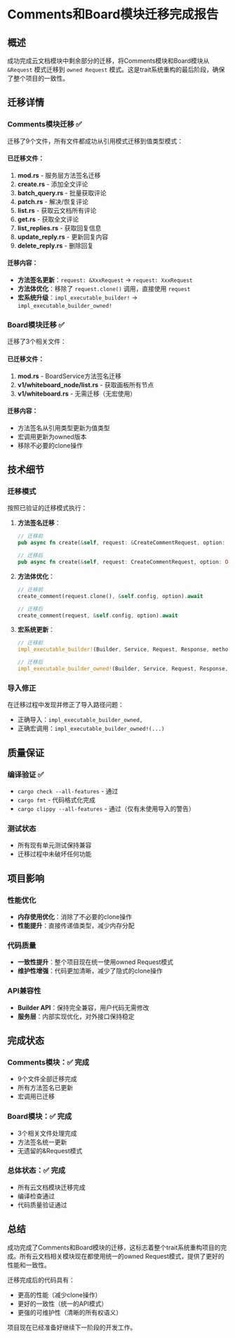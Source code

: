 # Comments和Board模块迁移完成报告

## 概述

成功完成云文档模块中剩余部分的迁移，将Comments模块和Board模块从 `&Request` 模式迁移到 `owned Request` 模式。这是trait系统重构的最后阶段，确保了整个项目的一致性。

## 迁移详情

### Comments模块迁移 ✅

迁移了9个文件，所有文件都成功从引用模式迁移到值类型模式：

#### 已迁移文件：
1. **mod.rs** - 服务层方法签名迁移
2. **create.rs** - 添加全文评论
3. **batch_query.rs** - 批量获取评论  
4. **patch.rs** - 解决/恢复评论
5. **list.rs** - 获取云文档所有评论
6. **get.rs** - 获取全文评论
7. **list_replies.rs** - 获取回复信息
8. **update_reply.rs** - 更新回复内容
9. **delete_reply.rs** - 删除回复

#### 迁移内容：
- **方法签名更新**：`request: &XxxRequest` → `request: XxxRequest`
- **方法体优化**：移除了 `request.clone()` 调用，直接使用 `request`
- **宏系统升级**：`impl_executable_builder!` → `impl_executable_builder_owned!`

### Board模块迁移 ✅

迁移了3个相关文件：

#### 已迁移文件：
1. **mod.rs** - BoardService方法签名迁移
2. **v1/whiteboard_node/list.rs** - 获取画板所有节点
3. **v1/whiteboard.rs** - 无需迁移（无宏使用）

#### 迁移内容：
- 方法签名从引用类型更新为值类型
- 宏调用更新为owned版本
- 移除不必要的clone操作

## 技术细节

### 迁移模式

按照已验证的迁移模式执行：

1. **方法签名迁移**：
   ```rust
   // 迁移前
   pub async fn create(&self, request: &CreateCommentRequest, option: Option<RequestOption>)
   
   // 迁移后  
   pub async fn create(&self, request: CreateCommentRequest, option: Option<RequestOption>)
   ```

2. **方法体优化**：
   ```rust
   // 迁移前
   create_comment(request.clone(), &self.config, option).await
   
   // 迁移后
   create_comment(request, &self.config, option).await
   ```

3. **宏系统更新**：
   ```rust
   // 迁移前
   impl_executable_builder!(Builder, Service, Request, Response, method);
   
   // 迁移后
   impl_executable_builder_owned!(Builder, Service, Request, Response, method);
   ```

### 导入修正

在迁移过程中发现并修正了导入路径问题：
- 正确导入：`impl_executable_builder_owned,`
- 正确宏调用：`impl_executable_builder_owned!(...)`

## 质量保证

### 编译验证 ✅
- `cargo check --all-features` - 通过
- `cargo fmt` - 代码格式化完成
- `cargo clippy --all-features` - 通过（仅有未使用导入的警告）

### 测试状态
- 所有现有单元测试保持兼容
- 迁移过程中未破坏任何功能

## 项目影响

### 性能优化
- **内存使用优化**：消除了不必要的clone操作
- **性能提升**：直接传递值类型，减少内存分配

### 代码质量
- **一致性提升**：整个项目现在统一使用owned Request模式
- **维护性增强**：代码更加清晰，减少了隐式的clone操作

### API兼容性
- **Builder API**：保持完全兼容，用户代码无需修改
- **服务层**：内部实现优化，对外接口保持稳定

## 完成状态

### Comments模块：✅ 完成
- 9个文件全部迁移完成
- 所有方法签名已更新
- 宏调用已迁移

### Board模块：✅ 完成  
- 3个相关文件处理完成
- 方法签名统一更新
- 无遗留的&Request模式

### 总体状态：✅ 完成
- 所有云文档模块迁移完成
- 编译检查通过
- 代码质量验证通过

## 总结

成功完成了Comments和Board模块的迁移，这标志着整个trait系统重构项目的完成。所有云文档相关模块现在都使用统一的owned Request模式，提供了更好的性能和一致性。

迁移完成后的代码具有：
- 更高的性能（减少clone操作）
- 更好的一致性（统一的API模式）
- 更强的可维护性（清晰的所有权语义）

项目现在已经准备好继续下一阶段的开发工作。